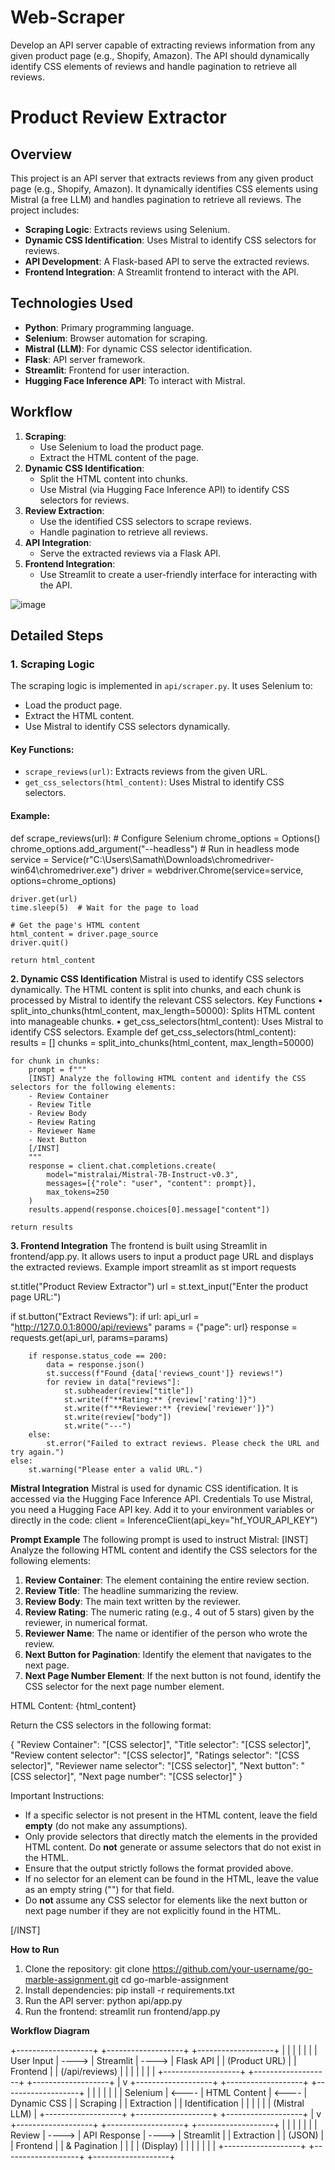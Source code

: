 # Web-Scraper
Develop an API server capable of extracting reviews information from any given product page (e.g., Shopify, Amazon). The API should dynamically identify CSS elements of reviews and handle pagination to retrieve all reviews.

# Product Review Extractor

## Overview
This project is an API server that extracts reviews from any given product page (e.g., Shopify, Amazon). It dynamically identifies CSS elements using Mistral (a free LLM) and handles pagination to retrieve all reviews. The project includes:

- **Scraping Logic**: Extracts reviews using Selenium.
- **Dynamic CSS Identification**: Uses Mistral to identify CSS selectors for reviews.
- **API Development**: A Flask-based API to serve the extracted reviews.
- **Frontend Integration**: A Streamlit frontend to interact with the API.

## Technologies Used
- **Python**: Primary programming language.
- **Selenium**: Browser automation for scraping.
- **Mistral (LLM)**: For dynamic CSS selector identification.
- **Flask**: API server framework.
- **Streamlit**: Frontend for user interaction.
- **Hugging Face Inference API**: To interact with Mistral.

## Workflow
1. **Scraping**:
   - Use Selenium to load the product page.
   - Extract the HTML content of the page.
2. **Dynamic CSS Identification**:
   - Split the HTML content into chunks.
   - Use Mistral (via Hugging Face Inference API) to identify CSS selectors for reviews.
3. **Review Extraction**:
   - Use the identified CSS selectors to scrape reviews.
   - Handle pagination to retrieve all reviews.
4. **API Integration**:
   - Serve the extracted reviews via a Flask API.
5. **Frontend Integration**:
   - Use Streamlit to create a user-friendly interface for interacting with the API.

![image](https://github.com/user-attachments/assets/7f2009e1-865f-4977-baf4-d19bf597647b)


## Detailed Steps

### 1. Scraping Logic
The scraping logic is implemented in `api/scraper.py`. It uses Selenium to:
- Load the product page.
- Extract the HTML content.
- Use Mistral to identify CSS selectors dynamically.

#### Key Functions:
- `scrape_reviews(url)`: Extracts reviews from the given URL.
- `get_css_selectors(html_content)`: Uses Mistral to identify CSS selectors.

#### Example:
def scrape_reviews(url):
    # Configure Selenium
    chrome_options = Options()
    chrome_options.add_argument("--headless")  # Run in headless mode
    service = Service(r"C:\Users\Samath\Downloads\chromedriver-win64\chromedriver.exe")
    driver = webdriver.Chrome(service=service, options=chrome_options)
    
    driver.get(url)
    time.sleep(5)  # Wait for the page to load

    # Get the page's HTML content
    html_content = driver.page_source
    driver.quit()

    return html_content
**2. Dynamic CSS Identification**
Mistral is used to identify CSS selectors dynamically. The HTML content is split into chunks, and each chunk is processed by Mistral to identify the relevant CSS selectors.
Key Functions
•	split_into_chunks(html_content, max_length=50000): Splits HTML content into manageable chunks.
•	get_css_selectors(html_content): Uses Mistral to identify CSS selectors.
Example
def get_css_selectors(html_content):
    results = []
    chunks = split_into_chunks(html_content, max_length=50000)

    for chunk in chunks:
        prompt = f"""
        [INST] Analyze the following HTML content and identify the CSS selectors for the following elements:
        - Review Container
        - Review Title
        - Review Body
        - Review Rating
        - Reviewer Name
        - Next Button
        [/INST]
        """
        response = client.chat.completions.create(
            model="mistralai/Mistral-7B-Instruct-v0.3",
            messages=[{"role": "user", "content": prompt}],
            max_tokens=250
        )
        results.append(response.choices[0].message["content"])

    return results

**3. Frontend Integration**
The frontend is built using Streamlit in frontend/app.py. It allows users to input a product page URL and displays the extracted reviews.
Example
import streamlit as st
import requests

st.title("Product Review Extractor")
url = st.text_input("Enter the product page URL:")

if st.button("Extract Reviews"):
    if url:
        api_url = "http://127.0.0.1:8000/api/reviews"
        params = {"page": url}
        response = requests.get(api_url, params=params)

        if response.status_code == 200:
            data = response.json()
            st.success(f"Found {data['reviews_count']} reviews!")
            for review in data["reviews"]:
                st.subheader(review["title"])
                st.write(f"**Rating:** {review['rating']}")
                st.write(f"**Reviewer:** {review['reviewer']}")
                st.write(review["body"])
                st.write("---")
        else:
            st.error("Failed to extract reviews. Please check the URL and try again.")
    else:
        st.warning("Please enter a valid URL.")

**Mistral Integration**
Mistral is used for dynamic CSS identification. It is accessed via the Hugging Face Inference API.
Credentials
To use Mistral, you need a Hugging Face API key. Add it to your environment variables or directly in the code:
client = InferenceClient(api_key="hf_YOUR_API_KEY")

**Prompt Example**
The following prompt is used to instruct Mistral:
[INST] Analyze the following HTML content and identify the CSS selectors for the following elements:

1. **Review Container**: The element containing the entire review section.
2. **Review Title**: The headline summarizing the review.
3. **Review Body**: The main text written by the reviewer.
4. **Review Rating**: The numeric rating (e.g., 4 out of 5 stars) given by the reviewer, in numerical format.
5. **Reviewer Name**: The name or identifier of the person who wrote the review.
6. **Next Button for Pagination**: Identify the element that navigates to the next page.
7. **Next Page Number Element**: If the next button is not found, identify the CSS selector for the next page number element.

HTML Content:
{html_content}

Return the CSS selectors in the following format:

{
    "Review Container": "[CSS selector]",
    "Title selector": "[CSS selector]",
    "Review content selector": "[CSS selector]",
    "Ratings selector": "[CSS selector]",
    "Reviewer name selector": "[CSS selector]",
    "Next button": "[CSS selector]",
    "Next page number": "[CSS selector]"
}

Important Instructions:
- If a specific selector is not present in the HTML content, leave the field **empty** (do not make any assumptions).
- Only provide selectors that directly match the elements in the provided HTML content. Do **not** generate or assume selectors that do not exist in the HTML.
- Ensure that the output strictly follows the format provided above.
- If no selector for an element can be found in the HTML, leave the value as an empty string ("") for that field.
- Do **not** assume any CSS selector for elements like the next button or next page number if they are not explicitly found in the HTML.

[/INST]



**How to Run**
1.	Clone the repository:
git clone https://github.com/your-username/go-marble-assignment.git
cd go-marble-assignment
2.	Install dependencies:
pip install -r requirements.txt
3.	Run the API server:
python api/app.py
4.	Run the frontend:
streamlit run frontend/app.py


**Workflow Diagram**

+-------------------+       +-------------------+       +-------------------+
|                   |       |                   |       |                   |
|  User Input       | ----> |  Streamlit        | ----> |  Flask API        |
|  (Product URL)    |       |  Frontend         |       |  (/api/reviews)   |
|                   |       |                   |       |                   |
+-------------------+       +-------------------+       +-------------------+
                                                                      |
                                                                      v
+-------------------+       +-------------------+       +-------------------+
|                   |       |                   |       |                   |
|  Selenium         | <---- |  HTML Content     | <---- |  Dynamic CSS      |
|  Scraping         |       |  Extraction       |       |  Identification   |
|                   |       |                   |       |  (Mistral LLM)    |
+-------------------+       +-------------------+       +-------------------+
                                                                      |
                                                                      v
+-------------------+       +-------------------+       +-------------------+
|                   |       |                   |       |                   |
|  Review           | ----> |  API Response     | ----> |  Streamlit        |
|  Extraction       |       |  (JSON)           |       |  Frontend         |
|  & Pagination     |       |                   |       |  (Display)        |
|                   |       |                   |       |                   |
+-------------------+       +-------------------+       +-------------------+

